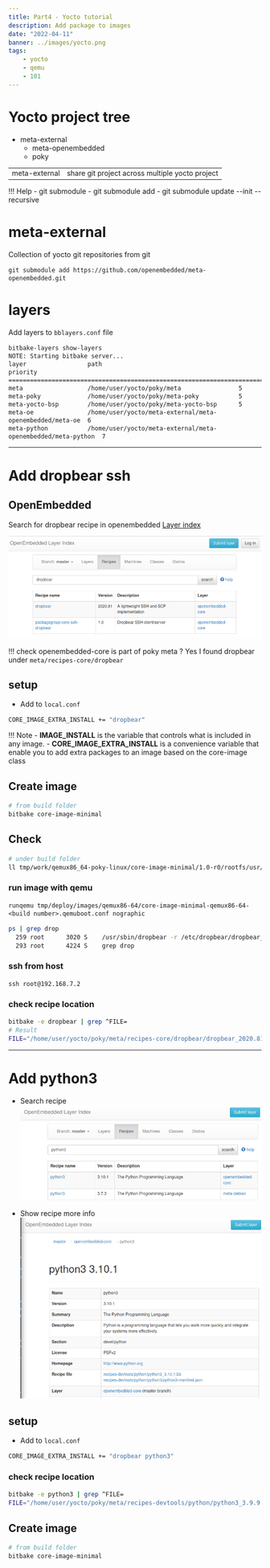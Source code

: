 ```yaml
---
title: Part4 - Yocto tutorial
description: Add package to images
date: "2022-04-11"
banner: ../images/yocto.png
tags:
    - yocto
    - qemu
    - 101
---
```


# Yocto project tree
- meta-external
  - meta-openembedded
  - poky

|   |   |
|---|---|
| meta-external  | share git project across multiple yocto project  |

!!! Help
    - git submodule
    - git submodule add <url>
    - git submodule update --init --recursive


# meta-external
Collection of yocto git repositories from git

```title="meta-openembedded"
git submodule add https://github.com/openembedded/meta-openembedded.git

```

# layers
Add layers to `bblayers.conf` file

```
bitbake-layers show-layers
NOTE: Starting bitbake server...
layer                 path                                      priority
==========================================================================
meta                  /home/user/yocto/poky/meta                5
meta-poky             /home/user/yocto/poky/meta-poky           5
meta-yocto-bsp        /home/user/yocto/poky/meta-yocto-bsp      5
meta-oe               /home/user/yocto/meta-external/meta-openembedded/meta-oe  6
meta-python           /home/user/yocto/meta-external/meta-openembedded/meta-python  7
```

---

# Add dropbear ssh
## OpenEmbedded
Search for dropbear recipe in openembedded [Layer index](https://layers.openembedded.org/layerindex/branch/master/recipes/)

![](images/2022-04-11-06-08-19.png)

!!! check
    openembedded-core is part of poky meta ? Yes 
    I found dropbear under `meta/recipes-core/dropbear`

## setup

- Add  to `local.conf`

```bash title="append to local.conf"
CORE_IMAGE_EXTRA_INSTALL += "dropbear"
```

!!! Note
    - **IMAGE_INSTALL** is the variable that controls what is included in any image.
    - **CORE_IMAGE_EXTRA_INSTALL** is a convenience variable that enable you to add extra packages to an image based on the core-image class

## Create image
```bash
# from build folder
bitbake core-image-minimal
```

## Check
```bash
# under build folder
ll tmp/work/qemux86_64-poky-linux/core-image-minimal/1.0-r0/rootfs/usr/sbin/dropbear
```

### run image with qemu
```title="run image"
runqemu tmp/deploy/images/qemux86-64/core-image-minimal-qemux86-64-<build number>.qemuboot.conf nographic

```

```bash title="check dropbear is running"
ps | grep drop
  259 root      3020 S    /usr/sbin/dropbear -r /etc/dropbear/dropbear_rsa_host_key -p 22 -B
  293 root      4224 S    grep drop

```

### ssh from host
```
ssh root@192.168.7.2
```

### check recipe location

```bash
bitbake -e dropbear | grep ^FILE=
# Result
FILE="/home/user/yocto/poky/meta/recipes-core/dropbear/dropbear_2020.81.bb"
```
---

# Add python3

- Search recipe
![](images/2022-04-11-12-46-28.png)

- Show recipe more info
![](images/2022-04-11-12-47-50.png)

## setup

- Add  to `local.conf`

```bash title="append to local.conf"
CORE_IMAGE_EXTRA_INSTALL += "dropbear python3"
```

### check recipe location
```bash
bitbake -e python3 | grep ^FILE=
FILE="/home/user/yocto/poky/meta/recipes-devtools/python/python3_3.9.9.bb"
```

## Create image
```bash
# from build folder
bitbake core-image-minimal
```


